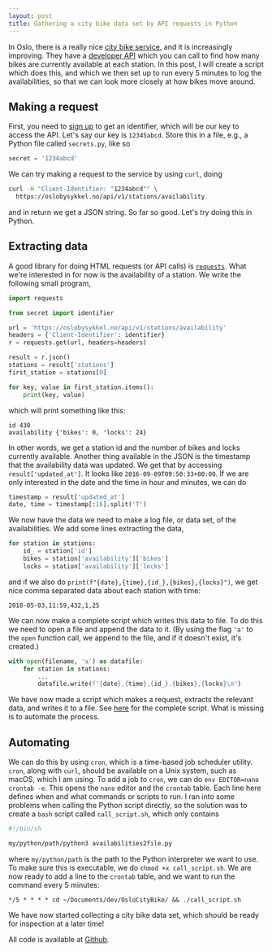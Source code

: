 ```yaml
---
layout: post
title: Gathering a city bike data set by API requests in Python
---
```


In Oslo, there is a really nice [city bike service](https://oslobysykkel.no/en), and it is increasingly improving. They have a [developer API](https://developer.oslobysykkel.no) which you can call to find how many bikes are currently available at each station. In this post, I will create a script which does this, and which we then set up to run every 5 minutes to log the availabilities, so that we can look more closely at how bikes move around.

## Making a request
First, you need to [sign up](https://developer.oslobysykkel.no/sign-up) to get an identifier, which will be our key to access the API. Let's say our key is `12345abcd`. Store this in a file, e.g., a Python file called `secrets.py`, like so

```python
secret = '1234abcd'
```

We can try making a request to the service by using `curl`, doing

```bash
curl -H "Client-Identifier: "1234abcd"" \
  https://oslobysykkel.no/api/v1/stations/availability
```
and in return we get a JSON string. So far so good. Let's try doing this in Python.

## Extracting data
A good library for doing HTML requests (or API calls) is [`requests`](https://pypi.org/project/requests/). What we're interested in for now is the availability of a station. We write the following small program,

```python
import requests

from secret import identifier

url = 'https://oslobysykkel.no/api/v1/stations/availability'
headers = {'Client-Identifier': identifier}
r = requests.get(url, headers=headers)

result = r.json()
stations = result['stations']
first_station = stations[0]

for key, value in first_station.items():
    print(key, value)
```

which will print something like this:

```
id 430
availability {'bikes': 0, 'locks': 24}
```
In other words, we get a station id and the number of bikes and locks currently available. Another thing available in the JSON is the timestamp that the availability data was updated. We get that by accessing `result['updated_at']`. It looks like `2016-09-09T09:50:33+00:00`. If we are only interested in the date and the time in hour and minutes, we can do

```python
timestamp = result['updated_at']
date, time = timestamp[:16].split('T')
```

We now have the data we need to make a log file, or data set, of the availabilities. We add some lines extracting the data,

```python
for station in stations:
    id_ = station['id']
    bikes = station['availability']['bikes']
    locks = station['availability']['locks']
```
and if we also do `print(f"{date},{time},{id_},{bikes},{locks}")`, we get nice comma separated data about each station with time:

```
2018-05-03,11:59,432,1,25
```
We can now make a complete script which writes this data to file. To do this we need to open a file and append the data to it. (By using the flag `'a'` to the `open` function call, we append to the file, and if it doesn't exist, it's created.)

```python
with open(filename, 'a') as datafile:
    for station in stations:
        ...
        datafile.write(f"{date},{time},{id_},{bikes},{locks}\n")
```

We have now made a script which makes a request, extracts the relevant data, and writes it to a file. See [here](https://github.com/vegarsti/OsloCityBike/blob/master/availabilities2file.py) for the complete script. What is missing is to automate the process.

## Automating
We can do this by using  `cron`, which is a time-based job scheduler utility. `cron`, along with `curl`, should be available on a Unix system, such as macOS, which I am using. To add a job to `cron`, we can do `env EDITOR=nano crontab -e`. This opens the `nano` editor and the `crontab` table. Each line here defines when and what commands or scripts to run. I ran into some problems when calling the Python script directly, so the solution was to create a `bash` script called `call_script.sh`, which only contains

```bash
#!/bin/sh

my/python/path/python3 availabilities2file.py
```
where `my/python/path` is the path to the Python interpreter we want to use. To make sure this is executable, we do `chmod +x call_script.sh`. We are now ready to add a line to the `crontab` table, and we want to run the command every 5 minutes:

```
*/5 * * * * cd ~/Documents/dev/OsloCityBike/ && ./call_script.sh
```

We have now started collecting a city bike data set, which should be ready for inspection at a later time!

All code is available at [Github](https://github.com/vegarsti/OsloCityBike).